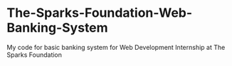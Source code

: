 # The-Sparks-Foundation-Web-Banking-System
My code for basic banking system for Web Development Internship at The Sparks Foundation
